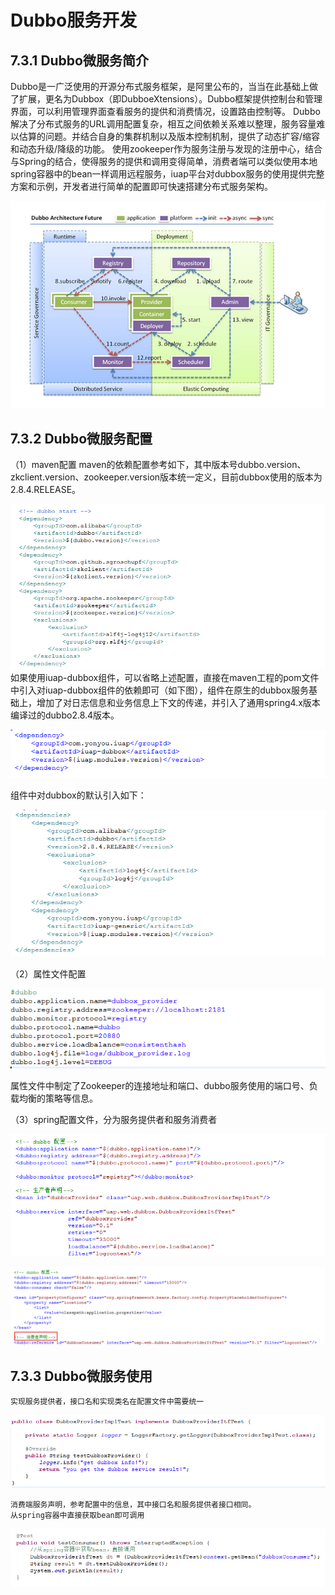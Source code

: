 # Dubbo服务开发


## 7.3.1 Dubbo微服务简介

Dubbo是一广泛使用的开源分布式服务框架，是阿里公布的，当当在此基础上做了扩展，更名为Dubbox（即DubboeXtensions）。Dubbo框架提供控制台和管理界面，可以利用管理界面查看服务的提供和消费情况，设置路由控制等。
Dubbo解决了分布式服务的URL调用配置复杂，相互之间依赖关系难以整理，服务容量难以估算的问题。并结合自身的集群机制以及版本控制机制，提供了动态扩容/缩容和动态升级/降级的功能。
使用zookeeper作为服务注册与发现的注册中心，结合与Spring的结合，使得服务的提供和调用变得简单，消费者端可以类似使用本地spring容器中的bean一样调用远程服务，iuap平台对dubbox服务的使用提供完整方案和示例，开发者进行简单的配置即可快速搭建分布式服务架构。

 ![](../image/image122.png)

## 7.3.2 Dubbo微服务配置

（1）maven配置
maven的依赖配置参考如下，其中版本号dubbo.version、zkclient.version、zookeeper.version版本统一定义，目前dubbox使用的版本为2.8.4.RELEASE。

 ![](../image/image123.png)
	如果使用iuap-dubbox组件，可以省略上述配置，直接在maven工程的pom文件中引入对iuap-dubbox组件的依赖即可（如下图），组件在原生的dubbox服务基础上，增加了对日志信息和业务信息上下文的传递，并引入了通用spring4.x版本编译过的dubbo2.8.4版本。

![](../image/image124.png) 

组件中对dubbox的默认引入如下：

 ![](../image/image125.png)

（2）属性文件配置

 ![](../image/image126.png)

属性文件中制定了Zookeeper的连接地址和端口、dubbo服务使用的端口号、负载均衡的策略等信息。

（3）spring配置文件，分为服务提供者和服务消费者

 ![](../image/image127.png)

 ![](../image/image128.png)

## 7.3.3 Dubbo微服务使用

    实现服务提供者，接口名和实现类名在配置文件中需要统一

 ![](../image/image129.png)

    消费端服务声明，参考配置中的信息，其中接口名和服务提供者接口相同。
    从spring容器中直接获取bean即可调用

 ![](../image/image130.png)

